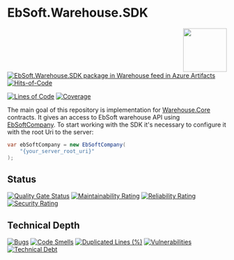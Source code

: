 # EbSoft.Warehouse.SDK

[<img align="right" width="100px" src="https://img.utdstc.com/icon/676/e4f/676e4febe0477ecd40ecc2d9b53271b77959a663622e9b2c3b21e2f66ce3771b:200" />](https://appcenter.ms/users/souly84/apps/Warehouse.Mobile)

[![EbSoft.Warehouse.SDK package in Warehouse feed in Azure Artifacts](https://souleymen.feeds.visualstudio.com/5e7ba3a8-de58-4498-aed2-a23e91696074/_apis/public/Packaging/Feeds/6754a99f-fc1f-4540-be65-d313fae61071/Packages/3e29a369-faf2-402c-b043-6f2deb71a29f/Badge)](https://souleymen.visualstudio.com/Warehouse/_packaging?_a=package&feed=6754a99f-fc1f-4540-be65-d313fae61071&package=3e29a369-faf2-402c-b043-6f2deb71a29f&preferRelease=true)
[![Hits-of-Code](https://hitsofcode.com/github/souly84/EbSoft.Warehouse.SDK?branch=main)](https://hitsofcode.com/github/souly84/EbSoft.Warehouse.SDK?branch=main/view)

[![Lines of Code](https://sonarcloud.io/api/project_badges/measure?project=souly84_EbSoft.Warehouse.SDK&metric=ncloc)](https://sonarcloud.io/summary/new_code?id=souly84_EbSoft.Warehouse.SDK)
[![Coverage](https://sonarcloud.io/api/project_badges/measure?project=souly84_EbSoft.Warehouse.SDK&metric=coverage)](https://sonarcloud.io/dashboard?id=souly84_EbSoft.Warehouse.SDK)

The main goal of this repository is implementation for [Warehouse.Core](https://github.com/souly84/Warehouse.Core/tree/docs-updates) contracts. It gives an access to EbSoft warehouse API using [EbSoftCompany](https://github.com/souly84/EbSoft.Warehouse.SDK/blob/main/src/EbSoftCompany.cs). To start working with the SDK it's necessary to configure it with the root Uri to the server:

```cs
var ebSoftCompany = new EbSoftCompany(
    "{your_server_root_uri}"
);
```

## Status

[![Quality Gate Status](https://sonarcloud.io/api/project_badges/measure?project=souly84_EbSoft.Warehouse.SDK&metric=alert_status)](https://sonarcloud.io/dashboard?id=souly84_EbSoft.Warehouse.SDK)
[![Maintainability Rating](https://sonarcloud.io/api/project_badges/measure?project=souly84_EbSoft.Warehouse.SDK&metric=sqale_rating)](https://sonarcloud.io/dashboard?id=souly84_EbSoft.Warehouse.SDK)
[![Reliability Rating](https://sonarcloud.io/api/project_badges/measure?project=souly84_EbSoft.Warehouse.SDK&metric=reliability_rating)](https://sonarcloud.io/dashboard?id=souly84_EbSoft.Warehouse.SDK)
[![Security Rating](https://sonarcloud.io/api/project_badges/measure?project=souly84_EbSoft.Warehouse.SDK&metric=security_rating)](https://sonarcloud.io/dashboard?id=souly84_EbSoft.Warehouse.SDK)

## Technical Depth

[![Bugs](https://sonarcloud.io/api/project_badges/measure?project=souly84_EbSoft.Warehouse.SDK&metric=bugs)](https://sonarcloud.io/dashboard?id=souly84_EbSoft.Warehouse.SDK)
[![Code Smells](https://sonarcloud.io/api/project_badges/measure?project=souly84_EbSoft.Warehouse.SDK&metric=code_smells)](https://sonarcloud.io/dashboard?id=souly84_EbSoft.Warehouse.SDK)
[![Duplicated Lines (%)](https://sonarcloud.io/api/project_badges/measure?project=souly84_EbSoft.Warehouse.SDK&metric=duplicated_lines_density)](https://sonarcloud.io/dashboard?id=souly84_EbSoft.Warehouse.SDK)
[![Vulnerabilities](https://sonarcloud.io/api/project_badges/measure?project=souly84_EbSoft.Warehouse.SDK&metric=vulnerabilities)](https://sonarcloud.io/dashboard?id=souly84_EbSoft.Warehouse.SDK)
[![Technical Debt](https://sonarcloud.io/api/project_badges/measure?project=souly84_EbSoft.Warehouse.SDK&metric=sqale_index)](https://sonarcloud.io/dashboard?id=souly84_EbSoft.Warehouse.SDK)
